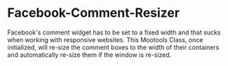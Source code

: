 Facebook-Comment-Resizer
========================

Facebook's comment widget has to be set to a fixed width and that sucks when working with responsive websites. This Mootools Class, once initialized, will re-size the comment boxes to the width of their containers and automatically re-size them if the window is re-sized.